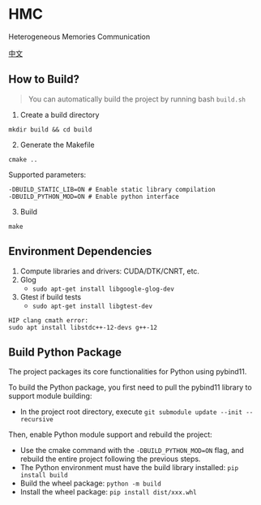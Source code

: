 # HMC  
Heterogeneous Memories Communication

[中文](README_zh.md)

## How to Build?
> You can automatically build the project by running bash `build.sh`

1. Create a build directory  
```
mkdir build && cd build
```

2. Generate the Makefile  
```
cmake ..
```

Supported parameters:  
```
-DBUILD_STATIC_LIB=ON # Enable static library compilation
-DBUILD_PYTHON_MOD=ON # Enable python interface
```

3. Build  
```
make
```

## Environment Dependencies
1. Compute libraries and drivers: CUDA/DTK/CNRT, etc.
2. Glog  
    - `sudo apt-get install libgoogle-glog-dev`
3. Gtest if build tests
    - `sudo apt-get install libgtest-dev`

```
HIP clang cmath error:
sudo apt install libstdc++-12-devs g++-12
```

## Build Python Package  
The project packages its core functionalities for Python using pybind11.

To build the Python package, you first need to pull the pybind11 library to support module building:  
- In the project root directory, execute `git submodule update --init --recursive`

Then, enable Python module support and rebuild the project:  
- Use the cmake command with the `-DBUILD_PYTHON_MOD=ON` flag, and rebuild the entire project following the previous steps.
- The Python environment must have the build library installed: `pip install build`
- Build the wheel package: `python -m build`
- Install the wheel package: `pip install dist/xxx.whl`